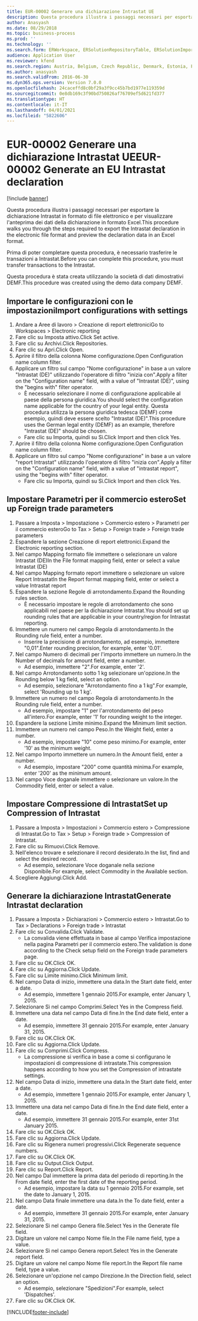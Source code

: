 ```yaml
---
title: EUR-00002 Generare una dichiarazione Intrastat UE
description: Questa procedura illustra i passaggi necessari per esportare la dichiarazione Intrastat in formato di file elettronico e per visualizzare l'anteprima dei dati della dichiarazione in formato Excel.
author: Anasyash
ms.date: 08/29/2018
ms.topic: business-process
ms.prod: ''
ms.technology: ''
ms.search.form: ERWorkspace, ERSolutionRepositoryTable, ERSolutionImport, IntrastatParameters, IntrastatCommodityLookup, IntrastatCompressParameters, Intrastat, SysQueryForm
audience: Application User
ms.reviewer: kfend
ms.search.region: Austria, Belgium, Czech Republic, Denmark, Estonia, Finland, France, Germany, Hungary, Ireland, Italy, Latvia, Lithuania, Netherlands, Poland, Spain, Sweden, United Kingdom
ms.author: anasyash
ms.search.validFrom: 2016-06-30
ms.dyn365.ops.version: Version 7.0.0
ms.openlocfilehash: 24caceffd8c0bf29a3f9cc45b7bd1977e119359d
ms.sourcegitcommit: 0e8db169c3f90bd750826af76709ef5d621fd377
ms.translationtype: HT
ms.contentlocale: it-IT
ms.lasthandoff: 04/01/2021
ms.locfileid: "5822606"
---
```

# <a name="eur-00002-generate-an-eu-intrastat-declaration"></a><span data-ttu-id="4f5f8-103">EUR-00002 Generare una dichiarazione Intrastat UE</span><span class="sxs-lookup"><span data-stu-id="4f5f8-103">EUR-00002 Generate an EU Intrastat declaration</span></span>

[!include [banner](../../includes/banner.md)]

<span data-ttu-id="4f5f8-104">Questa procedura illustra i passaggi necessari per esportare la dichiarazione Intrastat in formato di file elettronico e per visualizzare l'anteprima dei dati della dichiarazione in formato Excel.</span><span class="sxs-lookup"><span data-stu-id="4f5f8-104">This procedure walks you through the steps required to export the Intrastat declaration in the electronic file format and preview the declaration data in an Excel format.</span></span> 

<span data-ttu-id="4f5f8-105">Prima di poter completare questa procedura, è necessario trasferire le transazioni a Intrastat.</span><span class="sxs-lookup"><span data-stu-id="4f5f8-105">Before you can complete this procedure, you must transfer transactions to the Intrastat.</span></span> 

<span data-ttu-id="4f5f8-106">Questa procedura è stata creata utilizzando la società di dati dimostrativi DEMF.</span><span class="sxs-lookup"><span data-stu-id="4f5f8-106">This procedure was created using the demo data company DEMF.</span></span>


## <a name="import-configurations-with-settings"></a><span data-ttu-id="4f5f8-107">Importare le configurazioni con le impostazioni</span><span class="sxs-lookup"><span data-stu-id="4f5f8-107">Import configurations with settings</span></span>
1. <span data-ttu-id="4f5f8-108">Andare a Aree di lavoro > Creazione di report elettronici</span><span class="sxs-lookup"><span data-stu-id="4f5f8-108">Go to Workspaces > Electronic reporting</span></span>
2. <span data-ttu-id="4f5f8-109">Fare clic su Imposta attivo.</span><span class="sxs-lookup"><span data-stu-id="4f5f8-109">Click Set active.</span></span>
3. <span data-ttu-id="4f5f8-110">Fare clic su Archivi.</span><span class="sxs-lookup"><span data-stu-id="4f5f8-110">Click Repositories.</span></span>
4. <span data-ttu-id="4f5f8-111">Fare clic su Apri.</span><span class="sxs-lookup"><span data-stu-id="4f5f8-111">Click Open.</span></span>
5. <span data-ttu-id="4f5f8-112">Aprire il filtro della colonna Nome configurazione.</span><span class="sxs-lookup"><span data-stu-id="4f5f8-112">Open Configuration name column filter.</span></span>
6. <span data-ttu-id="4f5f8-113">Applicare un filtro sul campo "Nome configurazione" in base a un valore "Intrastat (DE)" utilizzando l'operatore di filtro "inizia con".</span><span class="sxs-lookup"><span data-stu-id="4f5f8-113">Apply a filter on the "Configuration name" field, with a value of "Intrastat (DE)", using the "begins with" filter operator.</span></span>
    * <span data-ttu-id="4f5f8-114">È necessario selezionare il nome di configurazione applicabile al paese della persona giuridica.</span><span class="sxs-lookup"><span data-stu-id="4f5f8-114">You should select the configuration name applicable for the country of your legal entity.</span></span> <span data-ttu-id="4f5f8-115">Questa procedura utilizza la persona giuridica tedesca (DEMF) come esempio, quindi deve essere scelto "Intrastat (DE)".</span><span class="sxs-lookup"><span data-stu-id="4f5f8-115">This procedure uses the German legal entity (DEMF) as an example, therefore "Intrastat (DE)" should be chosen.</span></span>  
    * <span data-ttu-id="4f5f8-116">Fare clic su Importa, quindi su Sì.</span><span class="sxs-lookup"><span data-stu-id="4f5f8-116">Click Import and then click Yes.</span></span>  
7. <span data-ttu-id="4f5f8-117">Aprire il filtro della colonna Nome configurazione.</span><span class="sxs-lookup"><span data-stu-id="4f5f8-117">Open Configuration name column filter.</span></span>
8. <span data-ttu-id="4f5f8-118">Applicare un filtro sul campo "Nome configurazione" in base a un valore "report Intrastat" utilizzando l'operatore di filtro "inizia con".</span><span class="sxs-lookup"><span data-stu-id="4f5f8-118">Apply a filter on the "Configuration name" field, with a value of "intrastat report", using the "begins with" filter operator.</span></span>
    * <span data-ttu-id="4f5f8-119">Fare clic su Importa, quindi su Sì.</span><span class="sxs-lookup"><span data-stu-id="4f5f8-119">Click Import and then click Yes.</span></span>  

## <a name="set-up-foreign-trade-parameters"></a><span data-ttu-id="4f5f8-120">Impostare Parametri per il commercio estero</span><span class="sxs-lookup"><span data-stu-id="4f5f8-120">Set up Foreign trade parameters</span></span>
1. <span data-ttu-id="4f5f8-121">Passare a Imposta > Impostazione > Commercio estero > Parametri per il commercio estero</span><span class="sxs-lookup"><span data-stu-id="4f5f8-121">Go to Tax > Setup > Foreign trade > Foreign trade parameters</span></span>
2. <span data-ttu-id="4f5f8-122">Espandere la sezione Creazione di report elettronici.</span><span class="sxs-lookup"><span data-stu-id="4f5f8-122">Expand the Electronic reporting section.</span></span>
3. <span data-ttu-id="4f5f8-123">Nel campo Mapping formato file immettere o selezionare un valore Intrastat (DE)</span><span class="sxs-lookup"><span data-stu-id="4f5f8-123">In the File format mapping field, enter or select a value Intrastat (DE)</span></span>
4. <span data-ttu-id="4f5f8-124">Nel campo Mapping formato report immettere o selezionare un valore Report Intrastat</span><span class="sxs-lookup"><span data-stu-id="4f5f8-124">In the Report format mapping field, enter or select a value Intrastat report</span></span>
5. <span data-ttu-id="4f5f8-125">Espandere la sezione Regole di arrotondamento.</span><span class="sxs-lookup"><span data-stu-id="4f5f8-125">Expand the Rounding rules section.</span></span>
    * <span data-ttu-id="4f5f8-126">È necessario impostare le regole di arrotondamento che sono applicabili nel paese per la dichiarazione Intrastat.</span><span class="sxs-lookup"><span data-stu-id="4f5f8-126">You should set up rounding rules that are applicable in your country/region for Intrastat reporting.</span></span>  
6. <span data-ttu-id="4f5f8-127">Immettere un numero nel campo Regola di arrotondamento.</span><span class="sxs-lookup"><span data-stu-id="4f5f8-127">In the Rounding rule field, enter a number.</span></span>
    * <span data-ttu-id="4f5f8-128">Inserire la precisione di arrotondamento, ad esempio, immettere "0,01".</span><span class="sxs-lookup"><span data-stu-id="4f5f8-128">Enter rounding precision, for example, enter '0.01'.</span></span>  
7. <span data-ttu-id="4f5f8-129">Nel campo Numero di decimali per l'importo immettere un numero.</span><span class="sxs-lookup"><span data-stu-id="4f5f8-129">In the Number of decimals for amount field, enter a number.</span></span>
    * <span data-ttu-id="4f5f8-130">Ad esempio, immettere "2".</span><span class="sxs-lookup"><span data-stu-id="4f5f8-130">For example, enter '2'.</span></span>  
8. <span data-ttu-id="4f5f8-131">Nel campo Arrotondamento sotto 1 kg selezionare un'opzione.</span><span class="sxs-lookup"><span data-stu-id="4f5f8-131">In the Rounding below 1 kg field, select an option.</span></span>
    * <span data-ttu-id="4f5f8-132">Ad esempio, selezionare "Arrotondamento fino a 1 kg".</span><span class="sxs-lookup"><span data-stu-id="4f5f8-132">For example, select 'Rounding up to 1 kg'.</span></span>  
9. <span data-ttu-id="4f5f8-133">Immettere un numero nel campo Regola di arrotondamento.</span><span class="sxs-lookup"><span data-stu-id="4f5f8-133">In the Rounding rule field, enter a number.</span></span>
    * <span data-ttu-id="4f5f8-134">Ad esempio, impostare "1" per l'arrotondamento del peso all'intero.</span><span class="sxs-lookup"><span data-stu-id="4f5f8-134">For example, enter '1' for rounding weight to the integer.</span></span>  
10. <span data-ttu-id="4f5f8-135">Espandere la sezione Limite minimo.</span><span class="sxs-lookup"><span data-stu-id="4f5f8-135">Expand the Minimum limit section.</span></span>
11. <span data-ttu-id="4f5f8-136">Immettere un numero nel campo Peso.</span><span class="sxs-lookup"><span data-stu-id="4f5f8-136">In the Weight field, enter a number.</span></span>
    * <span data-ttu-id="4f5f8-137">Ad esempio, impostare "10" come peso minimo.</span><span class="sxs-lookup"><span data-stu-id="4f5f8-137">For example, enter '10' as the minimum weight.</span></span>  
12. <span data-ttu-id="4f5f8-138">Nel campo Importo immettere un numero.</span><span class="sxs-lookup"><span data-stu-id="4f5f8-138">In the Amount field, enter a number.</span></span>
    * <span data-ttu-id="4f5f8-139">Ad esempio, impostare "200" come quantità minima.</span><span class="sxs-lookup"><span data-stu-id="4f5f8-139">For example, enter '200' as the minimum amount.</span></span>  
13. <span data-ttu-id="4f5f8-140">Nel campo Voce doganale immettere o selezionare un valore.</span><span class="sxs-lookup"><span data-stu-id="4f5f8-140">In the Commodity field, enter or select a value.</span></span>

## <a name="set-up-compression-of-intrastat"></a><span data-ttu-id="4f5f8-141">Impostare Compressione di Intrastat</span><span class="sxs-lookup"><span data-stu-id="4f5f8-141">Set up Compression of Intrastat</span></span>
1. <span data-ttu-id="4f5f8-142">Passare a Imposta > Impostazioni > Commercio estero > Compressione di Intrastat.</span><span class="sxs-lookup"><span data-stu-id="4f5f8-142">Go to Tax > Setup > Foreign trade > Compression of Intrastat.</span></span>
2. <span data-ttu-id="4f5f8-143">Fare clic su Rimuovi.</span><span class="sxs-lookup"><span data-stu-id="4f5f8-143">Click Remove.</span></span>
3. <span data-ttu-id="4f5f8-144">Nell'elenco trovare e selezionare il record desiderato.</span><span class="sxs-lookup"><span data-stu-id="4f5f8-144">In the list, find and select the desired record.</span></span>
    * <span data-ttu-id="4f5f8-145">Ad esempio, selezionare Voce doganale nella sezione Disponibile.</span><span class="sxs-lookup"><span data-stu-id="4f5f8-145">For example, select Commodity in the Available section.</span></span>  
4. <span data-ttu-id="4f5f8-146">Scegliere Aggiungi.</span><span class="sxs-lookup"><span data-stu-id="4f5f8-146">Click Add.</span></span>

## <a name="generate-intrastat-declaration"></a><span data-ttu-id="4f5f8-147">Generare la dichiarazione Intrastat</span><span class="sxs-lookup"><span data-stu-id="4f5f8-147">Generate Intrastat declaration</span></span>
1. <span data-ttu-id="4f5f8-148">Passare a Imposta > Dichiarazioni > Commercio estero > Intrastat.</span><span class="sxs-lookup"><span data-stu-id="4f5f8-148">Go to Tax > Declarations > Foreign trade > Intrastat</span></span>
2. <span data-ttu-id="4f5f8-149">Fare clic su Convalida.</span><span class="sxs-lookup"><span data-stu-id="4f5f8-149">Click Validate.</span></span>
    * <span data-ttu-id="4f5f8-150">La convalida viene effettuata in base al campo Verifica impostazione nella pagina Parametri per il commercio estero.</span><span class="sxs-lookup"><span data-stu-id="4f5f8-150">The validation is done according to the Check setup field on the Foreign trade parameters page.</span></span>  
3. <span data-ttu-id="4f5f8-151">Fare clic su OK.</span><span class="sxs-lookup"><span data-stu-id="4f5f8-151">Click OK.</span></span>
4. <span data-ttu-id="4f5f8-152">Fare clic su Aggiorna.</span><span class="sxs-lookup"><span data-stu-id="4f5f8-152">Click Update.</span></span>
5. <span data-ttu-id="4f5f8-153">Fare clic su Limite minimo.</span><span class="sxs-lookup"><span data-stu-id="4f5f8-153">Click Minimum limit.</span></span>
6. <span data-ttu-id="4f5f8-154">Nel campo Data di inizio, immettere una data.</span><span class="sxs-lookup"><span data-stu-id="4f5f8-154">In the Start date field, enter a date.</span></span>
    * <span data-ttu-id="4f5f8-155">Ad esempio, immettere 1 gennaio 2015.</span><span class="sxs-lookup"><span data-stu-id="4f5f8-155">For example, enter January 1, 2015.</span></span>  
7. <span data-ttu-id="4f5f8-156">Selezionare Sì nel campo Comprimi.</span><span class="sxs-lookup"><span data-stu-id="4f5f8-156">Select Yes in the Compress field.</span></span>
8. <span data-ttu-id="4f5f8-157">Immettere una data nel campo Data di fine.</span><span class="sxs-lookup"><span data-stu-id="4f5f8-157">In the End date field, enter a date.</span></span>
    * <span data-ttu-id="4f5f8-158">Ad esempio, immettere 31 gennaio 2015.</span><span class="sxs-lookup"><span data-stu-id="4f5f8-158">For example, enter January 31, 2015.</span></span>  
9. <span data-ttu-id="4f5f8-159">Fare clic su OK.</span><span class="sxs-lookup"><span data-stu-id="4f5f8-159">Click OK.</span></span>
10. <span data-ttu-id="4f5f8-160">Fare clic su Aggiorna.</span><span class="sxs-lookup"><span data-stu-id="4f5f8-160">Click Update.</span></span>
11. <span data-ttu-id="4f5f8-161">Fare clic su Comprimi.</span><span class="sxs-lookup"><span data-stu-id="4f5f8-161">Click Compress.</span></span>
    * <span data-ttu-id="4f5f8-162">La compressione si verifica in base a come si configurano le impostazioni di compressione di intrastate.</span><span class="sxs-lookup"><span data-stu-id="4f5f8-162">This compression happens according to how you set the Compression of intrastate settings.</span></span>  
12. <span data-ttu-id="4f5f8-163">Nel campo Data di inizio, immettere una data.</span><span class="sxs-lookup"><span data-stu-id="4f5f8-163">In the Start date field, enter a date.</span></span>
    * <span data-ttu-id="4f5f8-164">Ad esempio, immettere 1 gennaio 2015.</span><span class="sxs-lookup"><span data-stu-id="4f5f8-164">For example, enter January 1, 2015.</span></span>  
13. <span data-ttu-id="4f5f8-165">Immettere una data nel campo Data di fine.</span><span class="sxs-lookup"><span data-stu-id="4f5f8-165">In the End date field, enter a date.</span></span>
    * <span data-ttu-id="4f5f8-166">Ad esempio, immettere 31 gennaio 2015.</span><span class="sxs-lookup"><span data-stu-id="4f5f8-166">For example, enter 31st January 2015.</span></span>  
14. <span data-ttu-id="4f5f8-167">Fare clic su OK.</span><span class="sxs-lookup"><span data-stu-id="4f5f8-167">Click OK.</span></span>
15. <span data-ttu-id="4f5f8-168">Fare clic su Aggiorna.</span><span class="sxs-lookup"><span data-stu-id="4f5f8-168">Click Update.</span></span>
16. <span data-ttu-id="4f5f8-169">Fare clic su Rigenera numeri progressivi.</span><span class="sxs-lookup"><span data-stu-id="4f5f8-169">Click Regenerate sequence numbers.</span></span>
17. <span data-ttu-id="4f5f8-170">Fare clic su OK.</span><span class="sxs-lookup"><span data-stu-id="4f5f8-170">Click OK.</span></span>
18. <span data-ttu-id="4f5f8-171">Fare clic su Output.</span><span class="sxs-lookup"><span data-stu-id="4f5f8-171">Click Output.</span></span>
19. <span data-ttu-id="4f5f8-172">Fare clic su Report.</span><span class="sxs-lookup"><span data-stu-id="4f5f8-172">Click Report.</span></span>
20. <span data-ttu-id="4f5f8-173">Nel campo Dal immettere la prima data del periodo di reporting.</span><span class="sxs-lookup"><span data-stu-id="4f5f8-173">In the From date field, enter the first date of the reporting period.</span></span>
    * <span data-ttu-id="4f5f8-174">Ad esempio, impostare la data su 1 gennaio 2015.</span><span class="sxs-lookup"><span data-stu-id="4f5f8-174">For example, set the date to January 1, 2015.</span></span>  
21. <span data-ttu-id="4f5f8-175">Nel campo Data finale immettere una data.</span><span class="sxs-lookup"><span data-stu-id="4f5f8-175">In the To date field, enter a date.</span></span>
    * <span data-ttu-id="4f5f8-176">Ad esempio, immettere 31 gennaio 2015.</span><span class="sxs-lookup"><span data-stu-id="4f5f8-176">For example, enter January 31, 2015.</span></span>  
22. <span data-ttu-id="4f5f8-177">Selezionare Sì nel campo Genera file.</span><span class="sxs-lookup"><span data-stu-id="4f5f8-177">Select Yes in the Generate file field.</span></span>
23. <span data-ttu-id="4f5f8-178">Digitare un valore nel campo Nome file.</span><span class="sxs-lookup"><span data-stu-id="4f5f8-178">In the File name field, type a value.</span></span>
24. <span data-ttu-id="4f5f8-179">Selezionare Sì nel campo Genera report.</span><span class="sxs-lookup"><span data-stu-id="4f5f8-179">Select Yes in the Generate report field.</span></span>
25. <span data-ttu-id="4f5f8-180">Digitare un valore nel campo Nome file report.</span><span class="sxs-lookup"><span data-stu-id="4f5f8-180">In the Report file name field, type a value.</span></span>
26. <span data-ttu-id="4f5f8-181">Selezionare un'opzione nel campo Direzione.</span><span class="sxs-lookup"><span data-stu-id="4f5f8-181">In the Direction field, select an option.</span></span>
    * <span data-ttu-id="4f5f8-182">Ad esempio, selezionare "Spedizioni".</span><span class="sxs-lookup"><span data-stu-id="4f5f8-182">For example, select 'Dispatches'.</span></span>  
27. <span data-ttu-id="4f5f8-183">Fare clic su OK.</span><span class="sxs-lookup"><span data-stu-id="4f5f8-183">Click OK.</span></span>



[!INCLUDE[footer-include](../../../includes/footer-banner.md)]